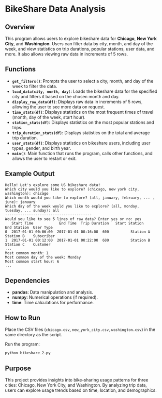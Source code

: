# BikeShare Data Analysis

## Overview
This program allows users to explore bikeshare data for **Chicago**, **New York City**, and **Washington**. Users can filter data by city, month, and day of the week, and view statistics on trip durations, popular stations, user data, and more. It also allows viewing raw data in increments of 5 rows.

## Functions

- **`get_filters()`**: Prompts the user to select a city, month, and day of the week to filter the data.
- **`load_data(city, month, day)`**: Loads the bikeshare data for the specified city and filters it based on the chosen month and day.
- **`display_raw_data(df)`**: Displays raw data in increments of 5 rows, allowing the user to see more data on request.
- **`time_stats(df)`**: Displays statistics on the most frequent times of travel (month, day of the week, start hour).
- **`station_stats(df)`**: Displays statistics on the most popular stations and trips.
- **`trip_duration_stats(df)`**: Displays statistics on the total and average trip duration.
- **`user_stats(df)`**: Displays statistics on bikeshare users, including user types, gender, and birth year.
- **`main()`**: Main function that runs the program, calls other functions, and allows the user to restart or exit.

## Example Output

```plaintext
Hello! Let's explore some US bikeshare data!
Which city would you like to explore? (chicago, new york city, washington): chicago
Which month would you like to explore? (all, january, february, ... , june): january
Which day of the week would you like to explore? (all, monday, tuesday, ... sunday): all
----------------------------------------
Would you like to see 5 lines of raw data? Enter yes or no: yes
   Start Time            End Time  Trip Duration   Start Station    End Station  User Type
0  2017-01-01 00:06:00  2017-01-01 00:16:00  600          Station A     Station B    Subscriber
1  2017-01-01 00:12:00  2017-01-01 00:22:00  600          Station B     Station C    Customer
...
Most common month: 1
Most common day of the week: Monday
Most common start hour: 6
...
```

## Dependencies
- **pandas**: Data manipulation and analysis.
- **numpy**: Numerical operations (if required).
- **time**: Time calculations for performance.

## How to Run
Place the CSV files (`chicago.csv`, `new_york_city.csv`, `washington.csv`) in the same directory as the script.

Run the program:
```bash
python bikeshare_2.py
```

## Purpose
This project provides insights into bike-sharing usage patterns for three cities: Chicago, New York City, and Washington. By analyzing trip data, users can explore usage trends based on time, location, and demographics.

```
